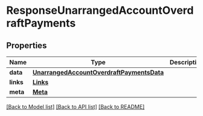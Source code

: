# ResponseUnarrangedAccountOverdraftPayments

## Properties
Name | Type | Description | Notes
------------ | ------------- | ------------- | -------------
**data** | [**UnarrangedAccountOverdraftPaymentsData**](UnarrangedAccountOverdraftPaymentsData.md) |  | 
**links** | [**Links**](Links.md) |  | 
**meta** | [**Meta**](Meta.md) |  | 

[[Back to Model list]](../README.md#documentation-for-models) [[Back to API list]](../README.md#documentation-for-api-endpoints) [[Back to README]](../README.md)

